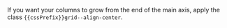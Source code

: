If you want your columns to grow from the end of the main axis, apply the class `{{cssPrefix}}grid--align-center`.
